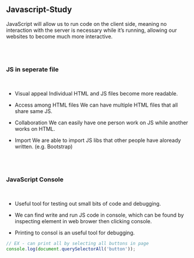 ## Javascript-Study

JavaScript will allow us to run code on the client side, meaning no interaction with the server is necessary while it’s running, allowing our websites to become much more interactive.

<br>
<br>

### JS in seperate file

<br>

- Visual appeal
Individual HTML and JS files become more readable.

- Access among HTML files
We can have multiple HTML files that all share same JS.

- Collaboration
We can easily have one person work on JS while another works on HTML.

- Import
We are able to import JS libs that other people have aloready written. (e.g. Bootstrap)

<br>
<br>

### JavaScript Console

<br>

- Useful tool for testing out small bits of code and debugging.

- We can find write and run JS code in console, which can be found by inspecting element in web brower then clicking console.

- Printing to consol is an useful tool for debugging.

```javascript
// EX - can print all by selecting all buttons in page
console.log(document.querySelectorAll('button'));
```